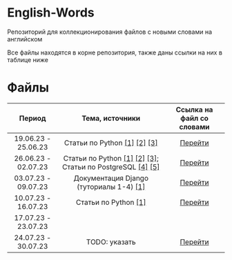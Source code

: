 # English-Words
Репозиторий для коллекционирования файлов с новыми словами на английском

Все файлы находятся в корне репозитория, также даны ссылки на них в таблице ниже

# Файлы

|       Период        |                                                                                                                                                                                     Тема, источники                                                                                                                                                                                     |                               Ссылка на файл со словами                                |
|:-------------------:|:---------------------------------------------------------------------------------------------------------------------------------------------------------------------------------------------------------------------------------------------------------------------------------------------------------------------------------------------------------------------------------------:|:--------------------------------------------------------------------------------------:|
| 19.06.23 - 25.06.23 |                                                                               Статьи по Python [[1]](https://www.python.org/dev/peps/pep-0008/) [[2]](https://medium.com/hackernoon/python-tricks-101-2836251922e0) [[3]](https://medium.com/free-code-camp/an-a-z-of-useful-python-tricks-b467524ee747)                                                                                | [Перейти](https://github.com/pas-zhukov/English-Words/blob/main/ENG_zhukov_210623.txt) |
| 26.06.23 - 02.07.23 | Статьи по Python [[1]](https://www.python.org/dev/peps/pep-0257/) [[2]](https://www.tutorialsteacher.com/python/public-private-protected-modifiers) [[3]](https://medium.com/python-features/magic-methods-demystified-3c9e93144bf7); Статьи по PostgreSQL [[4]](https://www.postgresql.org/docs/current/intro-whatis.html) [[5]](https://www.postgresql.org/docs/current/history.html) | [Перейти](https://github.com/pas-zhukov/English-Words/blob/main/ENG_zhukov_300623.txt) |
| 03.07.23 - 09.07.23 |                                                                                                                                                 Документация Django (туториалы 1-4) [[1]](https://docs.djangoproject.com/en/3.2/intro/)                                                                                                                                                 | [Перейти](https://github.com/pas-zhukov/English-Words/blob/main/ENG_zhukov_090723.txt) |
| 10.07.23 - 16.07.23 |                                                                                                                                                            Статьи по Python [[1]](https://www.python.org/dev/peps/pep-0282/)                                                                                                                                                            | [Перейти](https://github.com/pas-zhukov/English-Words/blob/main/ENG_zhukov_160723.txt) |
| 17.07.23 - 23.07.23 |                                                                                                                                                                                                                                                                                                                                                                                         |                                                                                        |
| 24.07.23 - 30.07.23 |                                                                                                                                                                                      TODO: указать                                                                                                                                                                                      | [Перейти](https://github.com/pas-zhukov/English-Words/blob/main/ENG_zhukov_300723.txt) |
